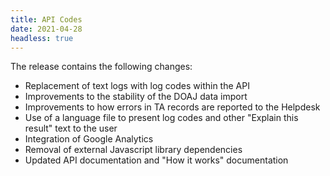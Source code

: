 ```yaml
---
title: API Codes
date: 2021-04-28
headless: true
---
```


The release contains the following changes:
* Replacement of text logs with log codes within the API
* Improvements to the stability of the DOAJ data import
* Improvements to how errors in TA records are reported to the Helpdesk
* Use of a language file to present log codes and other "Explain this result" text to the user
* Integration of Google Analytics
* Removal of external Javascript library dependencies
* Updated API documentation and "How it works" documentation